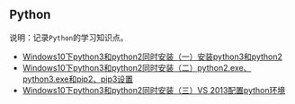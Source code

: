 ## Python
说明：记录`Python`的学习知识点。

- [Windows10下python3和python2同时安装（一）安装python3和python2](http://blog.csdn.net/qiang12qiang12/article/details/53239734)
- [Windows10下python3和python2同时安装（二）python2.exe、python3.exe和pip2、pip3设置](http://blog.csdn.net/qiang12qiang12/article/details/53239866)
- [Windows10下python3和python2同时安装（三）VS 2013配置python环境](http://blog.csdn.net/qiang12qiang12/article/details/53240106)